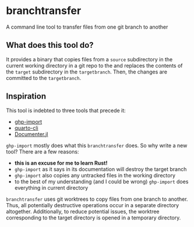 # branchtransfer

A command line tool to transfer files from one git branch to another


## What does this tool do? 

It provides a binary that copies files from a `source` subdirectory in the current working directory in a git repo to the and replaces the contents of the `target` subdirectory in the `targetbranch`. Then, the changes are committed to the `targetbranch`.


## Inspiration

This tool is indebted to three tools that precede it:

- [ghp-import](https://github.com/c-w/ghp-import)
- [quarto-cli](http://github.com/quarto-dev/quarto-cli)
- [Documenter.jl](https://github.com/JuliaDocs/Documenter.jl)


`ghp-import` mostly does what this `branchtransfer` does.
So why write a new tool?
There are a few reasons:

- **this is an excuse for me to learn Rust!**
- `ghp-import` as it says in its documentation will destroy the target branch
- `ghp-import` also copies any untracked files in the working directory
- to the best of my understanding (and I could be wrong) `ghp-import` does everything in current directory

`branchtransfer` uses git worktrees to copy files from one branch to another.
Thus, all potentially destructive operations occur in a separate directory altogether.
Additionally, to reduce potential issues, the worktree corresponding to the target directory is opened in a temporary directory.

